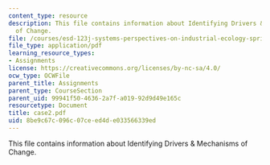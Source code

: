 ```yaml
---
content_type: resource
description: This file contains information about Identifying Drivers & Mechanisms
  of Change.
file: /courses/esd-123j-systems-perspectives-on-industrial-ecology-spring-2006/8be9c67c096c07ceed4de033566339ed_case2.pdf
file_type: application/pdf
learning_resource_types:
- Assignments
license: https://creativecommons.org/licenses/by-nc-sa/4.0/
ocw_type: OCWFile
parent_title: Assignments
parent_type: CourseSection
parent_uid: 99941f50-4636-2a7f-a019-92d9d49e165c
resourcetype: Document
title: case2.pdf
uid: 8be9c67c-096c-07ce-ed4d-e033566339ed
---
```

This file contains information about Identifying Drivers & Mechanisms of Change.